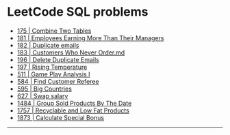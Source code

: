 # LeetCode SQL problems

- [175 | Combine Two Tables](https://github.com/kyaiooiayk/SQL-Notes/blob/main/LeetCode/files/175%20-%20Combine%20Two%20Tables.md)
- [181 | Employees Earning More Than Their Managers
 ](https://github.com/kyaiooiayk/SQL-Notes/blob/main/LeetCode/files/181%20-%20Employees%20Earning%20More%20Than%20Their%20Managers.md)
- [182 | Duplicate emails](https://github.com/kyaiooiayk/SQL-Notes/blob/main/LeetCode/files/182%20-%20Duplicate%20emails.md)
- [183 | Customers Who Never Order.md](https://github.com/kyaiooiayk/SQL-Notes/blob/main/LeetCode/files/183%20-%20Customers%20Who%20Never%20Order.md)
- [196 | Delete Duplicate Emails](https://github.com/kyaiooiayk/SQL-Notes/blob/main/LeetCode/files/196%20-%20Delete%20Duplicate%20Emails.md)
- [197 | Rising Temperature](https://github.com/kyaiooiayk/SQL-Notes/blob/main/LeetCode/files/197%20-%20Rising%20Temperature.md)
- [511 | Game Play Analysis I](https://github.com/kyaiooiayk/SQL-Notes/blob/main/LeetCode/files/511%20-%20Game%20Play%20Analysis%20I.md)
- [584 | Find Customer Referee](https://github.com/kyaiooiayk/SQL-Notes/blob/main/LeetCode/files/584%20-%20Find%20Customer%20Referee.md)
- [595 | Big Countries](https://github.com/kyaiooiayk/SQL-Notes/blob/main/LeetCode/files/595%20-%20Big%20Countries.md)
- [627 | Swap salary](https://github.com/kyaiooiayk/SQL-Notes/blob/main/LeetCode/files/627%20-%20Swap%20Salary.md)
- [1484 | Group Sold Products By The Date](https://github.com/kyaiooiayk/SQL-Notes/blob/main/LeetCode/files/1484%20-%20Group%20Sold%20Products%20By%20The%20Date.md)
- [1757 | Recyclable and Low Fat Products](https://github.com/kyaiooiayk/SQL-Notes/blob/main/LeetCode/files/1757%20-%20Recyclable%20and%20Low%20Fat%20Products.md)
- [1873 | Calculate Special Bonus](https://github.com/kyaiooiayk/SQL-Notes/blob/main/LeetCode/files/1873%20-%20Calculate%20Special%20Bonus.md)
***
